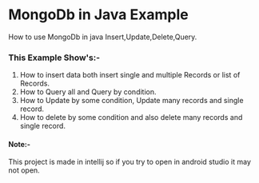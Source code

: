 # MongoDb in Java Example
How to use MongoDb in java Insert,Update,Delete,Query.

### This Example Show's:-
1) How to insert data both insert single and multiple Records or list of Records.
2) How to Query all and Query by condition.
3) How to Update by some condition, Update many records and single record.
4) How to delete by some condition and also delete many records and single record.

#### Note:-
This project is made in intellij so if you try to open in android studio it may not open. 

